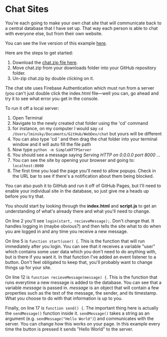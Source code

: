 # Chat Sites

You're each going to make your own chat site that will communicate back to a central database that I have set up. That way each person is able to chat with everyone else, but from their own website.

You can see the live version of this example [here](http://lminsky.github.io/Web-Development/chat/).

Here are the steps to get started:
1. Download the [chat.zip file here](https://github.com/lminsky/Web-Development/raw/master/docs/chat/chat.zip).
1. Move chat.zip from your downloads folder into your GitHub repository folder.
1. Un-zip chat.zip by double clicking on it.

The chat site uses Firebase Authentication which must run from a server (you can't just double click the index.html file—well you can, go ahead and try it to see what error you get in the console.

To run it off a local server:
1. Open Terminal
1. Navigate to the newly created chat folder using the 'cd' command
  1. for instance, on my computer I would say `cd /Users/lminsky/Documents/GitHub/WebDev/chat` but yours will be different
1. You can also type 'cd ' and then drag the chat folder into your terminal window and it will auto fill the file path
1. Now type `python -m SimpleHTTPServer`
1. You should see a message saying _Serving HTTP on 0.0.0.0 port 8000 ..._
1. You can see the site by opening your browser and going to: `localhost:8000`
  1. The first time you load the page you'll need to allow popups. Check in the URL bar to see if there's a notification about them being blocked.

You can also push it to GitHub and run it off of GitHub Pages, but I'll need to enable your individual site in the database, so just give me a heads up before you try that.

You should start by looking through the **index.html** and **script.js** to get an understanding of what's already there and what you'll need to change.

On line 2 you'll see `login(start, recieveMessage);`. Don't change that. It handles logging in (maybe obvious?) and then tells the site what to do when you are logged in and any time you receive a new message. 

On line 5 is `function start(user) {`. This is the function that will run immediately after you login. You can see that it receives a variable "user" which contains some user data which you don't need to do anything with, but is there if you want it. In that function I've added an event listener to a button. Don't feel obligated to keep that, you'll probably want to change things up for your site.

On line 12 is `function recieveMessage(message) {`. This is the function that runs everytime a new message is added to the database. You can see that a variable _message_ is passed in. _message_ is an object that will contain a few properties such as the text of the message, the sender, and its timestamp. What you choose to do with that information is up to you.

Finally, on line 17 is `function send() {`. The important thing here is actually the `sendMessage()` function inside it. `sendMessage()` takes a string as an argument (e.g. `sendMessage("Hello World")`) and communicates with the server. You can change how this works on your page. In this example every time the button is pressed it sends "Hello World" to the server.
